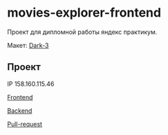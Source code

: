# movies-explorer-frontend

Проект для дипломной работы яндекс практикум.

Макет: [Dark-3](https://www.figma.com/file/6FMWkB94wE7KTkcCgUXtnC/%D0%94%D0%B8%D0%BF%D0%BB%D0%BE%D0%BC%D0%BD%D1%8B%D0%B9-%D0%BF%D1%80%D0%BE%D0%B5%D0%BA%D1%82?type=design&node-id=1-8436&mode=design&t=SktPVwKRRuo0rzaJ-0)

## Проект

IP 158.160.115.46

[Frontend](https://movies.hr1stos.nomoredomainsrocks.ru)

[Backend](https://api.movies.hr1stos.nomoredomainsrocks.ru)

[Pull-request](https://github.com/Fe1ch/movies-explorer-frontend/pull/2)